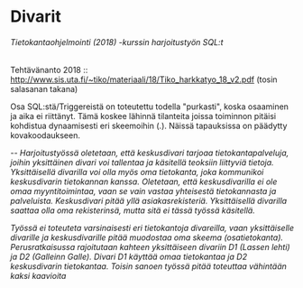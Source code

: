 # Divarit

###### Tietokantaohjelmointi (2018) -kurssin harjoitustyön SQL:t

Tehtävänanto 2018 :: http://www.sis.uta.fi/~tiko/materiaali/18/Tiko_harkkatyo_18_v2.pdf (tosin salasanan takana)

Osa SQL:stä/Triggereistä on toteutettu todella "purkasti", koska osaaminen ja aika ei riittänyt. Tämä koskee lähinnä tilanteita joissa toiminnon pitäisi kohdistua dynaamisesti eri skeemoihin (<skeema>.<taulu>). Näissä tapauksissa on päädytty kovakoodaukseen.

*-- Harjoitustyössä oletetaan, että keskusdivari
tarjoaa tietokantapalveluja, joihin yksittäinen divari voi tallentaa ja käsitellä teoksiin liittyviä tietoja.
Yksittäisellä divarilla voi olla myös oma tietokanta, joka kommunikoi keskusdivarin tietokannan kanssa.
Oletetaan, että keskusdivarilla ei ole omaa myyntitoimintaa, vaan se vain vastaa yhteisestä tietokannasta ja
palveluista. Keskusdivari pitää yllä asiakasrekisteriä. Yksittäisellä divarilla saattaa olla oma rekisterinsä,
mutta sitä ei tässä työssä käsitellä.*

*Työssä ei toteuteta varsinaisesti eri tietokantoja divareilla, vaan yksittäiselle divarille ja keskusdivarille pitää
muodostaa oma skeema (osatietokanta). Perusratkaisussa rajoitutaan kahteen yksittäiseen divariin D1
(Lassen lehti) ja D2 (Galleinn Galle). Divari D1 käyttää omaa tietokantaa ja D2 keskusdivarin tietokantaa.
Toisin sanoen työssä pitää toteuttaa vähintään kaksi kaavioita*

